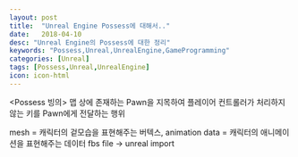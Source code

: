 ```yaml
---
layout: post
title:  "Unreal Engine Possess에 대해서.."
date:   2018-04-10
desc: "Unreal Engine의 Possess에 대한 정리"
keywords: "Possess,Unreal,UnrealEngine,GameProgramming"
categories: [Unreal]
tags: [Possess,Unreal,UnrealEngine]
icon: icon-html
---
```


<Possess 빙의>
맵 상에 존재하는 Pawn을 지목하여 플레이어 컨트롤러가 처리하지 않는 키를 Pawn에게 전달하는 행위


mesh = 캐릭터의 겉모습을 표현해주는 버텍스,
animation data = 캐릭터의 애니메이션을 표현해주는 데이터
fbs file -> unreal import
